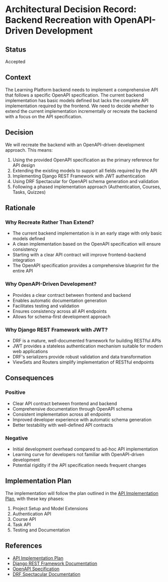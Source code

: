 # Architectural Decision Record: Backend Recreation with OpenAPI-Driven Development

## Status
Accepted

## Context
The Learning Platform backend needs to implement a comprehensive API that follows a specific OpenAPI specification. The current backend implementation has basic models defined but lacks the complete API implementation required by the frontend. We need to decide whether to extend the current implementation incrementally or recreate the backend with a focus on the API specification.

## Decision
We will recreate the backend with an OpenAPI-driven development approach. This means:

1. Using the provided OpenAPI specification as the primary reference for API design
2. Extending the existing models to support all fields required by the API
3. Implementing Django REST Framework with JWT authentication
4. Using DRF Spectacular for OpenAPI schema generation and validation
5. Following a phased implementation approach (Authentication, Courses, Tasks, Quizzes)

## Rationale

### Why Recreate Rather Than Extend?
- The current backend implementation is in an early stage with only basic models defined
- A clean implementation based on the OpenAPI specification will ensure consistency
- Starting with a clear API contract will improve frontend-backend integration
- The OpenAPI specification provides a comprehensive blueprint for the entire API

### Why OpenAPI-Driven Development?
- Provides a clear contract between frontend and backend
- Enables automatic documentation generation
- Facilitates testing and validation
- Ensures consistency across all API endpoints
- Allows for schema-first development approach

### Why Django REST Framework with JWT?
- DRF is a mature, well-documented framework for building RESTful APIs
- JWT provides a stateless authentication mechanism suitable for modern web applications
- DRF's serializers provide robust validation and data transformation
- ViewSets and Routers simplify implementation of RESTful endpoints

## Consequences

### Positive
- Clear API contract between frontend and backend
- Comprehensive documentation through OpenAPI schema
- Consistent implementation across all endpoints
- Improved developer experience with automatic schema generation
- Better testability with well-defined API contracts

### Negative
- Initial development overhead compared to ad-hoc API implementation
- Learning curve for developers not familiar with OpenAPI-driven development
- Potential rigidity if the API specification needs frequent changes

## Implementation Plan
The implementation will follow the plan outlined in the [API Implementation Plan](api_implementation_plan.md), with these key phases:

1. Project Setup and Model Extensions
2. Authentication API
3. Course API
4. Task API
5. Testing and Documentation

## References
- [API Implementation Plan](api_implementation_plan.md)
- [Django REST Framework Documentation](https://www.django-rest-framework.org/)
- [OpenAPI Specification](https://swagger.io/specification/)
- [DRF Spectacular Documentation](https://drf-spectacular.readthedocs.io/)
